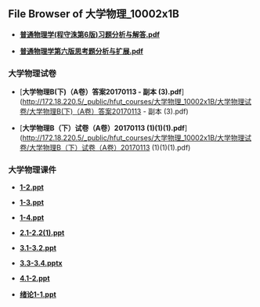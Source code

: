 ## File Browser of 大学物理_10002x1B

- [**普通物理学(程守洙第6版)习题分析与解答.pdf**](http://172.18.220.5/_public/hfut_courses/大学物理_10002x1B/普通物理学(程守洙第6版)习题分析与解答.pdf)

- [**普通物理学第六版思考题分析与扩展.pdf**](http://172.18.220.5/_public/hfut_courses/大学物理_10002x1B/普通物理学第六版思考题分析与扩展.pdf)

### 大学物理试卷

- [**大学物理B(下)（A卷）答案20170113 - 副本 (3).pdf**](http://172.18.220.5/_public/hfut_courses/大学物理_10002x1B/大学物理试卷/大学物理B(下)（A卷）答案20170113 - 副本 (3).pdf)

- [**大学物理B（下）试卷（A卷）20170113 (1)(1)(1).pdf**](http://172.18.220.5/_public/hfut_courses/大学物理_10002x1B/大学物理试卷/大学物理B（下）试卷（A卷）20170113 (1)(1)(1).pdf)

### 大学物理课件

- [**1-2.ppt**](http://172.18.220.5/_public/hfut_courses/大学物理_10002x1B/大学物理课件/1-2.ppt)

- [**1-3.ppt**](http://172.18.220.5/_public/hfut_courses/大学物理_10002x1B/大学物理课件/1-3.ppt)

- [**1-4.ppt**](http://172.18.220.5/_public/hfut_courses/大学物理_10002x1B/大学物理课件/1-4.ppt)

- [**2.1-2.2(1).ppt**](http://172.18.220.5/_public/hfut_courses/大学物理_10002x1B/大学物理课件/2.1-2.2(1).ppt)

- [**3.1-3.2.ppt**](http://172.18.220.5/_public/hfut_courses/大学物理_10002x1B/大学物理课件/3.1-3.2.ppt)

- [**3.3-3.4.pptx**](http://172.18.220.5/_public/hfut_courses/大学物理_10002x1B/大学物理课件/3.3-3.4.pptx)

- [**4.1-2.ppt**](http://172.18.220.5/_public/hfut_courses/大学物理_10002x1B/大学物理课件/4.1-2.ppt)

- [**绪论1-1.ppt**](http://172.18.220.5/_public/hfut_courses/大学物理_10002x1B/大学物理课件/绪论1-1.ppt)
